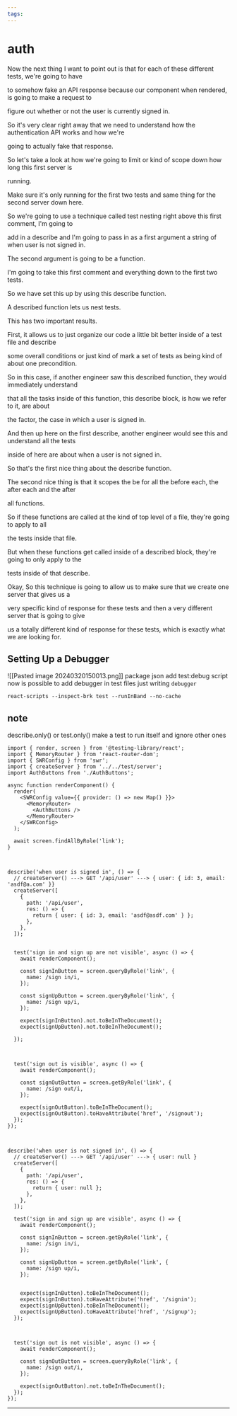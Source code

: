 ```yaml
---
tags:
---
```


# auth

Now the next thing I want to point out is that for each of these different tests, we're going to have

to somehow fake an API response because our component when rendered, is going to make a request to

figure out whether or not the user is currently signed in.

So it's very clear right away that we need to understand how the authentication API works and how we're

going to actually fake that response.


So let's take a look at how we're going to limit or kind of scope down how long this first server is

running.

Make sure it's only running for the first two tests and same thing for the second server down here.

So we're going to use a technique called test nesting right above this first comment, I'm going to

add in a describe and I'm going to pass in as a first argument a string of when user is not signed in.

The second argument is going to be a function.

I'm going to take this first comment and everything down to the first two tests.

So we have set this up by using this describe function.

A described function lets us nest tests.

This has two important results.

First, it allows us to just organize our code a little bit better inside of a test file and describe

some overall conditions or just kind of mark a set of tests as being kind of about one precondition.

So in this case, if another engineer saw this described function, they would immediately understand

that all the tasks inside of this function, this describe block, is how we refer to it, are about

the factor, the case in which a user is signed in.

And then up here on the first describe, another engineer would see this and understand all the tests

inside of here are about when a user is not signed in.

So that's the first nice thing about the describe function.

The second nice thing is that it scopes the be for all the before each, the after each and the after

all functions.

So if these functions are called at the kind of top level of a file, they're going to apply to all

the tests inside that file.

But when these functions get called inside of a described block, they're going to only apply to the

tests inside of that describe.


Okay, So this technique is going to allow us to make sure that we create one server that gives us a

very specific kind of response for these tests and then a very different server that is going to give

us a totally different kind of response for these tests, which is exactly what we are looking for.




## Setting Up a Debugger
![[Pasted image 20240320150013.png]]
package json add test:debug script
now is possible to add debugger in test files just writing `debugger`
```shell
react-scripts --inspect-brk test --runInBand --no-cache
```
## note

describe.only() or test.only() make a test to run itself and ignore other ones 



```tsx
import { render, screen } from '@testing-library/react';
import { MemoryRouter } from 'react-router-dom';
import { SWRConfig } from 'swr';
import { createServer } from '../../test/server';
import AuthButtons from './AuthButtons';

async function renderComponent() {
  render(
    <SWRConfig value={{ provider: () => new Map() }}>
      <MemoryRouter>
        <AuthButtons />
      </MemoryRouter>
    </SWRConfig>
  );

  await screen.findAllByRole('link');
}



describe('when user is signed in', () => {
  // createServer() ---> GET '/api/user' ---> { user: { id: 3, email: 'asdf@a.com' }}
  createServer([
    {
      path: '/api/user',
      res: () => {
        return { user: { id: 3, email: 'asdf@asdf.com' } };
      },
    },
  ]);


  test('sign in and sign up are not visible', async () => {
    await renderComponent();

    const signInButton = screen.queryByRole('link', {
      name: /sign in/i,
    });

    const signUpButton = screen.queryByRole('link', {
      name: /sign up/i,
    });

    expect(signInButton).not.toBeInTheDocument();
    expect(signUpButton).not.toBeInTheDocument();

  });



  test('sign out is visible', async () => {
    await renderComponent();

    const signOutButton = screen.getByRole('link', {
      name: /sign out/i,
    });

    expect(signOutButton).toBeInTheDocument();
    expect(signOutButton).toHaveAttribute('href', '/signout');
  });
});



describe('when user is not signed in', () => {
  // createServer() ---> GET '/api/user' ---> { user: null }
  createServer([
    {
      path: '/api/user',
      res: () => {
        return { user: null };
      },
    },
  ]);

  test('sign in and sign up are visible', async () => {
    await renderComponent();

    const signInButton = screen.getByRole('link', {
      name: /sign in/i,
    });

    const signUpButton = screen.getByRole('link', {
      name: /sign up/i,
    });


    expect(signInButton).toBeInTheDocument();
    expect(signInButton).toHaveAttribute('href', '/signin');
    expect(signUpButton).toBeInTheDocument();
    expect(signUpButton).toHaveAttribute('href', '/signup');
  });



  test('sign out is not visible', async () => {
    await renderComponent();

    const signOutButton = screen.queryByRole('link', {
      name: /sign out/i,
    });

    expect(signOutButton).not.toBeInTheDocument();
  });
});
```

---
